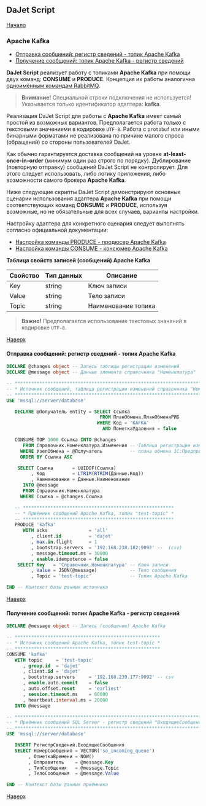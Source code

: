 ## DaJet Script

[Начало](https://github.com/zhichkin/dajet/tree/main/doc/dajet-script/README.md)

### Apache Kafka

- [Отправка сообщений: регистр сведений - топик Apache Kafka](#отправка-сообщений-регистр-сведений---топик-apache-kafka)
- [Получение сообщений: топик Apache Kafka - регистр сведений](#получение-сообщений-топик-apache-kafka---регистр-сведений)

**DaJet Script** реализует работу с топиками **Apache Kafka** при помощи двух команд: **CONSUME** и **PRODUCE**. Концепция их работы аналогична [одноимённым командам RabbitMQ](https://github.com/zhichkin/dajet/edit/main/doc/dajet-script/rabbitmq/README.md).

> **Внимание!** Специальной строки подключения не используется! Указывается только идентификатор адаптера: **kafka**.

Реализация DaJet Script для работы с **Apache Kafka** имеет самый простой из возможных вариантов. Предполагается работа только с текстовыми значениями в кодировке ```UTF-8```. Работа с ```protobuf``` или иными бинарными форматами не реализована по причине малого спроса (обращений) со стороны пользователей DaJet.

Как обычно гарантируется доставка сообщений на уровне **at-least-once-in-order** (минимум один раз строго по порядку). Дублирование (повторную отправку) сообщений DaJet Script не контролирует. Для этого следует использовать, либо логику приложения, либо возможности самого брокера **Apache Kafka**.

Ниже следующие скрипты DaJet Script демонстрируют основные сценарии использования адаптера **Apache Kafka** при помощи соответствующих команд **CONSUME** и **PRODUCE**, используя возможные, но не обязательные для всех случаев, варианты настройки.

Настройку адаптера для конкретного сценария следует выполнять согласно официальной документации:
- [Настройка команды PRODUCE - продюсер Apache Kafka](https://docs.confluent.io/platform/current/clients/producer.html)
- [Настройка команды CONSUME - консюмер Apache Kafka](https://docs.confluent.io/platform/current/clients/consumer.html)

**Таблица свойств записей (сообщений) Apache Kafka**

|**Свойство**|**Тип данных**|**Описание**|
|---|---|---|
|Key|string|Ключ записи|
|Value|string|Тело записи|
|Topic|string|Наименование топика|

> **Важно!** Предполагается использование текстовых значений в кодировке ```UTF-8```.

[Наверх](#apache-kafka)

#### Отправка сообщений: регистр сведений - топик Apache Kafka

```SQL
DECLARE @changes object -- Запись таблицы регистрации изменений
DECLARE @message object -- Данные элемента справочника "Номенклатура"

-- ********************************************************************************
-- * Источник сообщений, таблица регистрации изменений справочника "Номенклатура" *
-- ********************************************************************************
USE 'mssql://server/database'

   DECLARE @Получатель entity = SELECT Ссылка
                                  FROM ПланОбмена.ПланОбменаРИБ
                                 WHERE Код = 'KAFKA'
                                   AND ПометкаУдаления = false

   CONSUME TOP 1000 Ссылка INTO @changes
      FROM Справочник.Номенклатура.Изменения -- Таблица регистрации изменений
     WHERE УзелОбмена = @Получатель          -- плана обмена 1С:Предприятие 8
     ORDER BY Ссылка ASC

    SELECT Ссылка       = UUIDOF(Ссылка)
         , Код          = LTRIM(RTRIM(Данные.Код))
         , Наименование = Данные.Наименование
      INTO @message
      FROM Справочник.Номенклатура
     WHERE Ссылка = @changes.Ссылка

   -- *******************************************************
   -- * Приёмник сообщений Apache Kafka, топик "test-topic" *
   -- *******************************************************
   PRODUCE 'kafka'
      WITH acks               = 'all'
         , client.id          = 'dajet'
         , max.in.flight      = 1
         , bootstrap.servers  = '192.168.238.182:9092' --  (csv)
         , message.timeout.ms = 30000
         , enable.idempotence = false
    SELECT Key   = 'Справочник.Номенклатура' -- Ключ записи
         , Value = JSON(@message)            -- Тело сообщения
         , Topic = 'test-topic'              -- Топик Apache Kafka

END -- Контекст базы данных источника
```

[Наверх](#apache-kafka)

#### Получение сообщений: топик Apache Kafka - регистр сведений

```SQL
DECLARE @message object -- Запись (сообщение) Apache Kafka

-- *****************************************************
-- * Источник сообщений Apache Kafka, топик test-topic *
-- *****************************************************
CONSUME 'kafka'
   WITH topic     = 'test-topic'
      , group.id  = 'dajet'
      , client.id = 'dajet'
      , bootstrap.servers     = '192.168.239.177:9092' -- csv
      , enable.auto.commit    = false
      , auto.offset.reset     = 'earliest'
      , session.timeout.ms    = 60000
      , heartbeat.interval.ms = 20000
   INTO @message

-- ************************************************************************
-- * Приёмник сообщений SQL Server - регистр сведений "ВходящиеСообщения" *
-- ************************************************************************
USE 'mssql://server/database'

   INSERT РегистрСведений.ВходящиеСообщения
   SELECT НомерСообщения = VECTOR('so_incoming_queue')
        , ОтметкаВремени = NOW()
        , Отправитель    = @message.Key
        , ТипСообщения   = @message.Topic
        , ТелоСообщения  = @message.Value

END -- Контекст базы данных приёмника
```

[Наверх](#apache-kafka)
